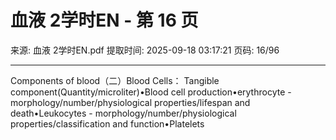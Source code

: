 # 血液 2学时EN - 第 16 页

来源: 血液 2学时EN.pdf
提取时间: 2025-09-18 03:17:21
页码: 16/96

---

Components of blood（二）Blood Cells：
Tangible component(Quantity/microliter)•Blood cell production•erythrocyte - morphology/number/physiological properties/lifespan and death•Leukocytes - morphology/number/physiological properties/classification and function•Platelets